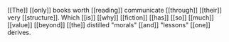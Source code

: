 [[The]] [[only]] books worth [[reading]] communicate [[through]] [[their]] very [[structure]]. Which [[is]] [[why]] [[fiction]] [[has]] [[so]] [[much]] [[value]] [[beyond]] [[the]] distilled "morals" [[and]] "lessons" [[one]] derives.